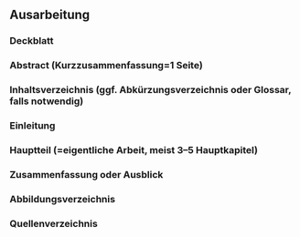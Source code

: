 ## Ausarbeitung
### Deckblatt
### Abstract (Kurzzusammenfassung=1 Seite)
### Inhaltsverzeichnis (ggf. Abkürzungsverzeichnis oder Glossar, falls notwendig)
### Einleitung
### Hauptteil (=eigentliche Arbeit, meist 3–5 Hauptkapitel)
### Zusammenfassung oder Ausblick
### Abbildungsverzeichnis
### Quellenverzeichnis
